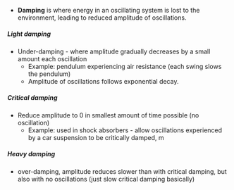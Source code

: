 - **Damping** is where energy in an oscillating system is lost to the environment, leading to reduced amplitude of oscillations.

##### Light damping
- Under-damping - where amplitude gradually decreases by a small amount each oscillation
	- Example: pendulum experiencing air resistance (each swing slows the pendulum)
	- Amplitude of oscillations follows exponential decay. 

##### Critical damping
- Reduce amplitude to 0 in smallest amount of time possible (no oscillation)
	- Example: used in shock absorbers - allow oscillations experienced by a car suspension to be critically damped, m

##### Heavy damping
- over-damping, amplitude reduces slower than with critical damping, but also with no oscillations (just slow critical damping basically)